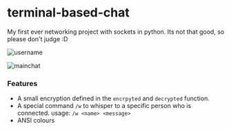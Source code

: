 
# terminal-based-chat
My first ever networking project with sockets in python.
Its not that good, so please don't judge :D

![username](https://github.com/MonstrousMidget9/terminal-based-chat/blob/main/readme/username.png?raw=true)

![mainchat](https://user-images.githubusercontent.com/70360354/149001276-9866bbc2-f148-4e99-88eb-4cfd6dd0dc58.png)

### Features
* A small encryption defined in the `encrpyted` and `decrypted` function.
* A special command `/w` to whisper to a specific person who is connected.
	usage: `/w <name> <message>`
* ANSI colours
